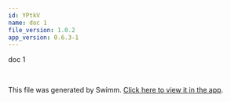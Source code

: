 ```yaml
---
id: YPtkV
name: doc 1
file_version: 1.0.2
app_version: 0.6.3-1
---
```


doc 1

<br/>

This file was generated by Swimm. [Click here to view it in the app](http://localhost:5001/#/repos/Z2l0aHViJTNBJTNBYWRkaWUtc3dpbW0tZGV2ZWxvcCUzQSUzQUFkZGllQ29oZW4=/docs/YPtkV).